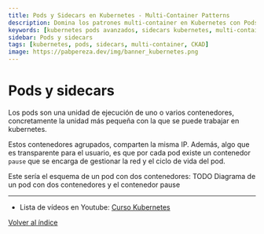 ```yaml
---
title: Pods y Sidecars en Kubernetes - Multi-Container Patterns
description: Domina los patrones multi-container en Kubernetes con Pods y Sidecars. Aprende init containers, ambassador y adapter patterns para aplicaciones avanzadas.
keywords: [kubernetes pods avanzados, sidecars kubernetes, multi-container pods, init containers, ambassador pattern, adapter pattern, CKAD, contenedores auxiliares]
sidebar: Pods y sidecars
tags: [kubernetes, pods, sidecars, multi-container, CKAD]
image: https://pabpereza.dev/img/banner_kubernetes.png
---
```


# Pods y sidecars 
Los pods son una unidad de ejecución de uno o varios contenedores, concretamente la unidad más 
pequeña con la que se puede trabajar en kubernetes.

Estos contenedores agrupados, comparten la misma IP. Además, algo que es transparente para el usuario, es que por cada pod existe un contenedor `pause` que se encarga de gestionar la red y el ciclo de vida del pod.

Este sería el esquema de un pod con dos contenedores:
TODO Diagrama de un pod con dos contenedores y el contenedor pause


---
* Lista de vídeos en Youtube: [Curso Kubernetes](https://www.youtube.com/playlist?list=PLQhxXeq1oc2k9MFcKxqXy5GV4yy7wqSma)

[Volver al índice](README.md#índice)